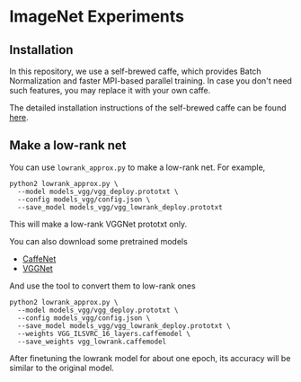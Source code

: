 # ImageNet Experiments

## Installation

In this repository, we use a self-brewed caffe, which provides Batch Normalization and faster MPI-based parallel training. In case you don't need such features, you may replace it with your own caffe.

The detailed installation instructions of the self-brewed caffe can be found [here](https://github.com/yjxiong/caffe).

## Make a low-rank net

You can use `lowrank_approx.py` to make a low-rank net. For example,

    python2 lowrank_approx.py \
      --model models_vgg/vgg_deploy.prototxt \
      --config models_vgg/config.json \
      --save_model models_vgg/vgg_lowrank_deploy.prototxt

This will make a low-rank VGGNet prototxt only.

You can also download some pretrained models

+  [CaffeNet](http://dl.caffe.berkeleyvision.org/bvlc_reference_caffenet.caffemodel)
+  [VGGNet](http://www.robots.ox.ac.uk/~vgg/software/very_deep/caffe/VGG_ILSVRC_16_layers.caffemodel)

And use the tool to convert them to low-rank ones

    python2 lowrank_approx.py \
      --model models_vgg/vgg_deploy.prototxt \
      --config models_vgg/config.json \
      --save_model models_vgg/vgg_lowrank_deploy.prototxt \
      --weights VGG_ILSVRC_16_layers.caffemodel \
      --save_weights vgg_lowrank.caffemodel

After finetuning the lowrank model for about one epoch, its accuracy will be similar to the original model.
